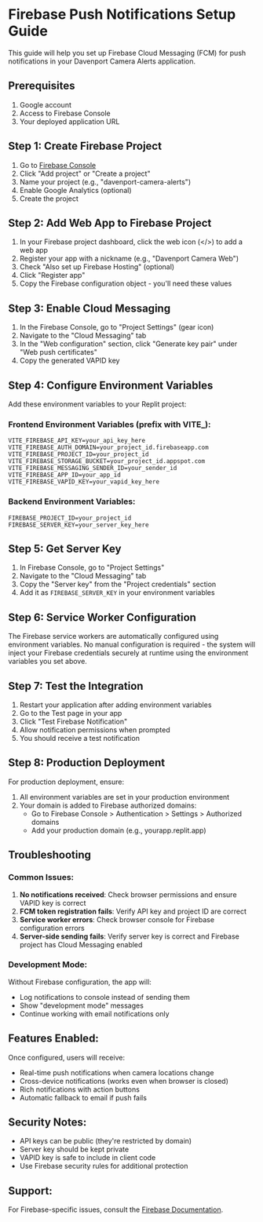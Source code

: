 # Firebase Push Notifications Setup Guide

This guide will help you set up Firebase Cloud Messaging (FCM) for push notifications in your Davenport Camera Alerts application.

## Prerequisites

1. Google account
2. Access to Firebase Console
3. Your deployed application URL

## Step 1: Create Firebase Project

1. Go to [Firebase Console](https://console.firebase.google.com/)
2. Click "Add project" or "Create a project"
3. Name your project (e.g., "davenport-camera-alerts")
4. Enable Google Analytics (optional)
5. Create the project

## Step 2: Add Web App to Firebase Project

1. In your Firebase project dashboard, click the web icon (</>) to add a web app
2. Register your app with a nickname (e.g., "Davenport Camera Web")
3. Check "Also set up Firebase Hosting" (optional)
4. Click "Register app"
5. Copy the Firebase configuration object - you'll need these values

## Step 3: Enable Cloud Messaging

1. In the Firebase Console, go to "Project Settings" (gear icon)
2. Navigate to the "Cloud Messaging" tab
3. In the "Web configuration" section, click "Generate key pair" under "Web push certificates"
4. Copy the generated VAPID key

## Step 4: Configure Environment Variables

Add these environment variables to your Replit project:

### Frontend Environment Variables (prefix with VITE_):
```
VITE_FIREBASE_API_KEY=your_api_key_here
VITE_FIREBASE_AUTH_DOMAIN=your_project_id.firebaseapp.com
VITE_FIREBASE_PROJECT_ID=your_project_id
VITE_FIREBASE_STORAGE_BUCKET=your_project_id.appspot.com
VITE_FIREBASE_MESSAGING_SENDER_ID=your_sender_id
VITE_FIREBASE_APP_ID=your_app_id
VITE_FIREBASE_VAPID_KEY=your_vapid_key_here
```

### Backend Environment Variables:
```
FIREBASE_PROJECT_ID=your_project_id
FIREBASE_SERVER_KEY=your_server_key_here
```

## Step 5: Get Server Key

1. In Firebase Console, go to "Project Settings"
2. Navigate to the "Cloud Messaging" tab
3. Copy the "Server key" from the "Project credentials" section
4. Add it as `FIREBASE_SERVER_KEY` in your environment variables

## Step 6: Service Worker Configuration

The Firebase service workers are automatically configured using environment variables. No manual configuration is required - the system will inject your Firebase credentials securely at runtime using the environment variables you set above.

## Step 7: Test the Integration

1. Restart your application after adding environment variables
2. Go to the Test page in your app
3. Click "Test Firebase Notification"
4. Allow notification permissions when prompted
5. You should receive a test notification

## Step 8: Production Deployment

For production deployment, ensure:

1. All environment variables are set in your production environment
2. Your domain is added to Firebase authorized domains:
   - Go to Firebase Console > Authentication > Settings > Authorized domains
   - Add your production domain (e.g., yourapp.replit.app)

## Troubleshooting

### Common Issues:

1. **No notifications received**: Check browser permissions and ensure VAPID key is correct
2. **FCM token registration fails**: Verify API key and project ID are correct
3. **Service worker errors**: Check browser console for Firebase configuration errors
4. **Server-side sending fails**: Verify server key is correct and Firebase project has Cloud Messaging enabled

### Development Mode:

Without Firebase configuration, the app will:
- Log notifications to console instead of sending them
- Show "development mode" messages
- Continue working with email notifications only

## Features Enabled:

Once configured, users will receive:
- Real-time push notifications when camera locations change
- Cross-device notifications (works even when browser is closed)
- Rich notifications with action buttons
- Automatic fallback to email if push fails

## Security Notes:

- API keys can be public (they're restricted by domain)
- Server key should be kept private
- VAPID key is safe to include in client code
- Use Firebase security rules for additional protection

## Support:

For Firebase-specific issues, consult the [Firebase Documentation](https://firebase.google.com/docs/cloud-messaging/js/client).